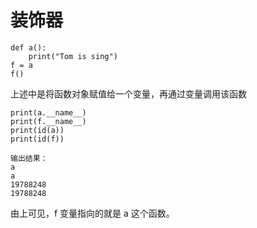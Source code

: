 # 装饰器

```pyt
def a():
	print("Tom is sing")	
f = a
f()
```

上述中是将函数对象赋值给一个变量，再通过变量调用该函数

```pyt
print(a.__name__)
print(f.__name__)  
print(id(a))
print(id(f))

输出结果：
a
a
19788248
19788248
```

由上可见，f 变量指向的就是 a 这个函数。





